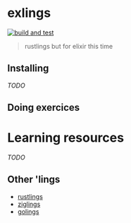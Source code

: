 # exlings

[![build and test](https://github.com/zoedsoupe/exlings/actions/workflows/test.yml/badge.svg)](https://github.com/zoedsoupe/exlings/actions/workflows/test.yml)

> rustlings but for elixir this time

## Installing

_TODO_

## Doing exercices

# Learning resources

_TODO_

## Other 'lings

- [rustlings](https://github.com/rust-lang/rustlings)
- [ziglings](https://github.com/ratfactor/ziglings)
- [golings](https://github.com/mauricioabreu/golings)
